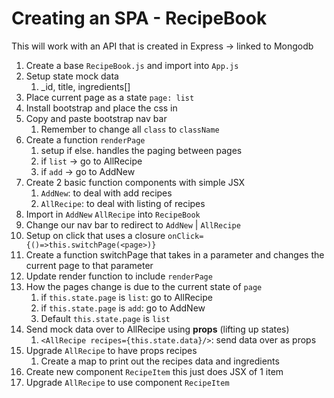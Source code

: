 # Creating an SPA - RecipeBook 
This will work with an API that is created in Express -> linked to Mongodb

1. Create a base `RecipeBook.js` and import into `App.js`
2. Setup state mock data
   1. _id, title, ingredients[]
3. Place current page as a state `page: list`
4. Install bootstrap and place the css in 
5. Copy and paste bootstrap nav bar
   1. Remember to change all `class` to `className`
6. Create a function `renderPage`
   1. setup if else. handles the paging between pages
   2. if `list` -> go to AllRecipe
   3. if `add` -> go to AddNew
7. Create 2 basic function components with simple JSX
   1. `AddNew`: to deal with add recipes 
   2. `AllRecipe`: to deal with listing of recipes
8. Import in `AddNew` `AllRecipe` into `RecipeBook`
9.  Change our nav bar to redirect to `AddNew` | `AllRecipe`
   1.  Setup on click that uses a closure `onClick={()=>this.switchPage(<page>)}`
10. Create a function switchPage that takes in a parameter and changes the current page to that parameter
11. Update render function to include `renderPage`
12. How the pages change is due to the current state of `page`
    1.  if `this.state.page` is `list`: go to AllRecipe
    2.  if `this.state.page` is `add`: go to AddNew
    3.  Default `this.state.page` is `list`
13. Send mock data over to AllRecipe using **props** (lifting up states)
    1.  `<AllRecipe recipes={this.state.data}/>`: send data over as props
14. Upgrade `AllRecipe` to have props recipes
    1.  Create a map to print out the recipes data and ingredients
15. Create new component `RecipeItem` this just does JSX of 1 item
16. Upgrade `AllRecipe` to use component `RecipeItem`
